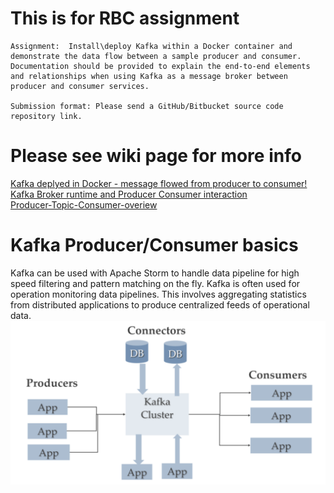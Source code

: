 # This is for RBC assignment
```
Assignment:  Install\deploy Kafka within a Docker container and demonstrate the data flow between a sample producer and consumer. Documentation should be provided to explain the end-to-end elements and relationships when using Kafka as a message broker between producer and consumer services.

Submission format: Please send a GitHub/Bitbucket source code repository link.

```

# Please see wiki page for more info
<a href="https://github.com/johnwang7273/Demo/wiki">Kafka deplyed in Docker - message flowed from producer to consumer!</a><br/>
<a href="https://github.com/johnwang7273/Demo/wiki/Kafka-Broker-runtime-and-Producer-Consumer-interaction">Kafka Broker runtime and Producer Consumer interaction</a><br/>
<a href="https://github.com/johnwang7273/Demo/wiki/Producer-Topic-Consumer-overiew">Producer-Topic-Consumer-overiew</a><br/>  


# Kafka Producer/Consumer basics
Kafka can be used with Apache Storm to handle data pipeline for high speed filtering and pattern matching on the fly. Kafka is often used for operation monitoring data pipelines. This involves aggregating statistics from distributed applications to produce centralized feeds of operational data.
![](https://github.com/johnwang7273/Demo/blob/master/kafka-comsumer-provider.png)
